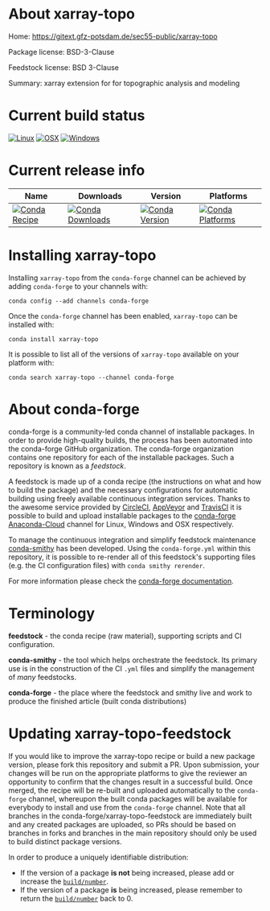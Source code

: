 About xarray-topo
=================

Home: https://gitext.gfz-potsdam.de/sec55-public/xarray-topo

Package license: BSD-3-Clause

Feedstock license: BSD 3-Clause

Summary: xarray extension for for topographic analysis and modeling



Current build status
====================

[![Linux](https://img.shields.io/circleci/project/github/conda-forge/xarray-topo-feedstock/master.svg?label=Linux)](https://circleci.com/gh/conda-forge/xarray-topo-feedstock)
[![OSX](https://img.shields.io/travis/conda-forge/xarray-topo-feedstock/master.svg?label=macOS)](https://travis-ci.org/conda-forge/xarray-topo-feedstock)
[![Windows](https://img.shields.io/appveyor/ci/conda-forge/xarray-topo-feedstock/master.svg?label=Windows)](https://ci.appveyor.com/project/conda-forge/xarray-topo-feedstock/branch/master)

Current release info
====================

| Name | Downloads | Version | Platforms |
| --- | --- | --- | --- |
| [![Conda Recipe](https://img.shields.io/badge/recipe-xarray--topo-green.svg)](https://anaconda.org/conda-forge/xarray-topo) | [![Conda Downloads](https://img.shields.io/conda/dn/conda-forge/xarray-topo.svg)](https://anaconda.org/conda-forge/xarray-topo) | [![Conda Version](https://img.shields.io/conda/vn/conda-forge/xarray-topo.svg)](https://anaconda.org/conda-forge/xarray-topo) | [![Conda Platforms](https://img.shields.io/conda/pn/conda-forge/xarray-topo.svg)](https://anaconda.org/conda-forge/xarray-topo) |

Installing xarray-topo
======================

Installing `xarray-topo` from the `conda-forge` channel can be achieved by adding `conda-forge` to your channels with:

```
conda config --add channels conda-forge
```

Once the `conda-forge` channel has been enabled, `xarray-topo` can be installed with:

```
conda install xarray-topo
```

It is possible to list all of the versions of `xarray-topo` available on your platform with:

```
conda search xarray-topo --channel conda-forge
```


About conda-forge
=================

conda-forge is a community-led conda channel of installable packages.
In order to provide high-quality builds, the process has been automated into the
conda-forge GitHub organization. The conda-forge organization contains one repository
for each of the installable packages. Such a repository is known as a *feedstock*.

A feedstock is made up of a conda recipe (the instructions on what and how to build
the package) and the necessary configurations for automatic building using freely
available continuous integration services. Thanks to the awesome service provided by
[CircleCI](https://circleci.com/), [AppVeyor](https://www.appveyor.com/)
and [TravisCI](https://travis-ci.org/) it is possible to build and upload installable
packages to the [conda-forge](https://anaconda.org/conda-forge)
[Anaconda-Cloud](https://anaconda.org/) channel for Linux, Windows and OSX respectively.

To manage the continuous integration and simplify feedstock maintenance
[conda-smithy](https://github.com/conda-forge/conda-smithy) has been developed.
Using the ``conda-forge.yml`` within this repository, it is possible to re-render all of
this feedstock's supporting files (e.g. the CI configuration files) with ``conda smithy rerender``.

For more information please check the [conda-forge documentation](https://conda-forge.org/docs/).

Terminology
===========

**feedstock** - the conda recipe (raw material), supporting scripts and CI configuration.

**conda-smithy** - the tool which helps orchestrate the feedstock.
                   Its primary use is in the construction of the CI ``.yml`` files
                   and simplify the management of *many* feedstocks.

**conda-forge** - the place where the feedstock and smithy live and work to
                  produce the finished article (built conda distributions)


Updating xarray-topo-feedstock
==============================

If you would like to improve the xarray-topo recipe or build a new
package version, please fork this repository and submit a PR. Upon submission,
your changes will be run on the appropriate platforms to give the reviewer an
opportunity to confirm that the changes result in a successful build. Once
merged, the recipe will be re-built and uploaded automatically to the
`conda-forge` channel, whereupon the built conda packages will be available for
everybody to install and use from the `conda-forge` channel.
Note that all branches in the conda-forge/xarray-topo-feedstock are
immediately built and any created packages are uploaded, so PRs should be based
on branches in forks and branches in the main repository should only be used to
build distinct package versions.

In order to produce a uniquely identifiable distribution:
 * If the version of a package **is not** being increased, please add or increase
   the [``build/number``](https://conda.io/docs/user-guide/tasks/build-packages/define-metadata.html#build-number-and-string).
 * If the version of a package **is** being increased, please remember to return
   the [``build/number``](https://conda.io/docs/user-guide/tasks/build-packages/define-metadata.html#build-number-and-string)
   back to 0.
